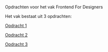 Opdrachten voor het vak Frontend For Designers

Het vak bestaat uit 3 opdrachten:

[Opdracht 1](https://lisaottenhof.github.io/Frontend-voor-Designers/Opdracht%201)

[Opdracht 2](https://lisaottenhof.github.io/Frontend-voor-Designers/Opdracht%202)

[Opdracht 3](https://lisaottenhof.github.io/Frontend-voor-Designers/tree/master/Opdracht%203)
